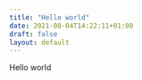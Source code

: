 ```yaml
---
title: "Hello world"
date: 2021-08-04T14:22:11+01:00
draft: false
layout: default
---
```


Hello world
